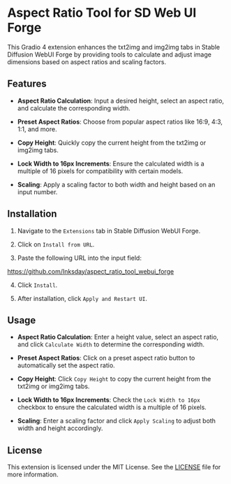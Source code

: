 # Aspect Ratio Tool for SD Web UI Forge

This Gradio 4 extension enhances the txt2img and img2img tabs in Stable Diffusion WebUI Forge by providing tools to calculate and adjust image dimensions based on aspect ratios and scaling factors.

## Features

- **Aspect Ratio Calculation**: Input a desired height, select an aspect ratio, and calculate the corresponding width.

- **Preset Aspect Ratios**: Choose from popular aspect ratios like 16:9, 4:3, 1:1, and more.

- **Copy Height**: Quickly copy the current height from the txt2img or img2img tabs.

- **Lock Width to 16px Increments**: Ensure the calculated width is a multiple of 16 pixels for compatibility with certain models.

- **Scaling**: Apply a scaling factor to both width and height based on an input number.

## Installation

1. Navigate to the `Extensions` tab in Stable Diffusion WebUI Forge.

2. Click on `Install from URL`.

3. Paste the following URL into the input field:

https://github.com/Inksday/aspect_ratio_tool_webui_forge

4. Click `Install`.

5. After installation, click `Apply and Restart UI`.

## Usage

- **Aspect Ratio Calculation**: Enter a height value, select an aspect ratio, and click `Calculate Width` to determine the corresponding width.

- **Preset Aspect Ratios**: Click on a preset aspect ratio button to automatically set the aspect ratio.

- **Copy Height**: Click `Copy Height` to copy the current height from the txt2img or img2img tabs.

- **Lock Width to 16px Increments**: Check the `Lock Width to 16px` checkbox to ensure the calculated width is a multiple of 16 pixels.

- **Scaling**: Enter a scaling factor and click `Apply Scaling` to adjust both width and height accordingly.

## License

This extension is licensed under the MIT License. See the [LICENSE](LICENSE) file for more information.

